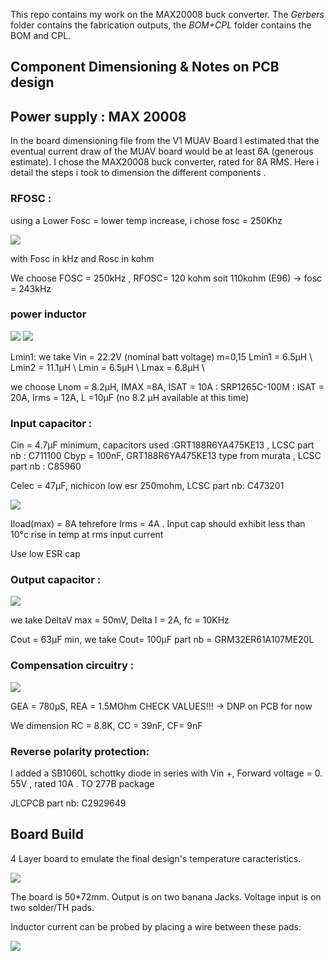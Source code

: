 This repo contains my work on the MAX20008 buck converter. The *Gerbers* folder contains the fabrication outputs, the *BOM+CPL* folder contains the BOM and CPL. 


## Component Dimensioning & Notes on PCB design

## Power supply : MAX 20008 

 In the board dimensioning file from the V1 MUAV Board I estimated that the eventual current draw of the MUAV board would be at least 6A (generous estimate).  I chose the MAX20008 buck converter, rated for 8A RMS. Here i detail the steps i took to dimension the different components . 

### RFOSC : 


using a Lower Fosc = lower temp increase, i chose fosc = 250Khz



![](images/RFOSC.png)


with Fosc in kHz and Rosc in kohm 

We choose FOSC = 250kHz , RFOSC= 120 kohm soit 110kohm (E96) -> fosc = 243kHz

### power inductor 

![](images/L_pt1.png)
![](images/l_pt2.png)

Lmin1: we take Vin = 22.2V (nominal batt voltage)
m=0,15
Lmin1 = 6.5µH \\
Lmin2 = 11.1µH \\
Lmin = 6.5µH \\
Lmax = 6.8µH \\ 

we choose Lnom = 8.2µH, IMAX =8A, ISAT = 10A  : SRP1265C-100M : ISAT = 20A, Irms = 12A, L =10µF (no 8.2 µH available at this time)

### Input capacitor : 

Cin = 4.7µF minimum, capacitors used :GRT188R6YA475KE13 , LCSC part nb : C711100
Cbyp = 100nF, GRT188R6YA475KE13 type from murata , LCSC part nb : C85960

Celec = 47µF,  nichicon low esr 250mohm, LCSC part nb: C473201 

![](images/irms_input.png) 



Iload(max) = 8A tehrefore Irms = 4A . Input cap should exhibit less than 10°c rise in temp at rms input current

Use low ESR cap 

### Output capacitor : 

![](images/output_cap.png) 

we take DeltaV max = 50mV, Delta I = 2A,  fc = 10KHz 

Cout = 63µF min, we take  Cout= 100µF part nb =  GRM32ER61A107ME20L

### Compensation circuitry : 

![](images/compensation_network_dimensiong.png)


GEA = 780µS, REA = 1.5MOhm   CHECK VALUES!!! -> DNP on PCB for now


We dimension RC = 8.8K, 
             CC = 39nF, 
             CF= 9nF 



### Reverse polarity protection: 

I added a  SB1060L schottky diode in series with Vin +, 
Forward voltage = 0. 55V , rated 10A . TO 277B package

JLCPCB part nb: C2929649

## Board Build

4 Layer board to emulate the final design's temperature caracteristics. 

![](images/max20008_eval.png)


The board is 50*72mm. Output is on two banana Jacks. Voltage input is on two solder/TH pads.  

Inductor current can be probed by placing a wire between these pads: 

![](images/Il_mes.png)